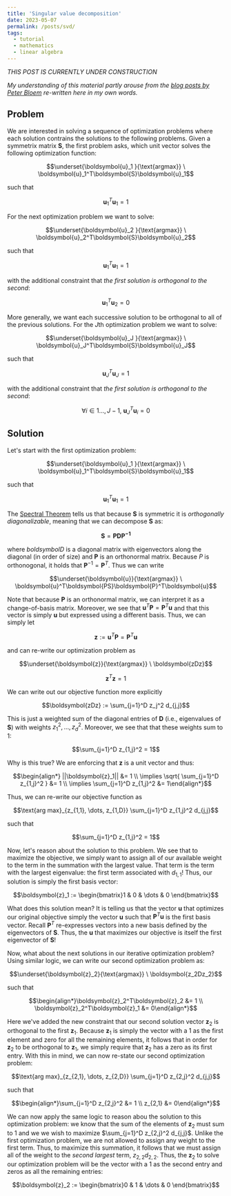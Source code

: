 ```yaml
---
title: 'Singular value decomposition'
date: 2023-05-07
permalink: /posts/svd/
tags:
  - tutorial
  - mathematics
  - linear algebra
---
```


_THIS POST IS CURRENTLY UNDER CONSTRUCTION_

_My understanding of this material partly arouse from the [blog posts by Peter Bloem](https://peterbloem.nl/blog/pca-2) re-written here in my own words._

Problem
-------

We are interested in solving a sequence of optimization problems where each solution contrains the solutions to the following problems. Given a symmetrix matrix $\boldsymbol{S}$, the first problem asks, which unit vector solves the following optimization function:

$$\underset{\boldsymbol{u}_1 }{\text{argmax}} \ \boldsymbol{u}_1^T\boldsymbol{S}\boldsymbol{u}_1$$

such that 

$$\boldsymbol{u}_1^T\boldsymbol{u}_1 = 1$$

For the next optimization problem we want to solve:

$$\underset{\boldsymbol{u}_2 }{\text{argmax}} \ \boldsymbol{u}_2^T\boldsymbol{S}\boldsymbol{u}_2$$

such that 

$$\boldsymbol{u}_1^T\boldsymbol{u}_1 = 1$$

with the additional constraint that _the first solution is orthogonal to the second_:

$$\boldsymbol{u}_1^T\boldsymbol{u}_2 = 0$$

More generally, we want each successive solution to be orthogonal to all of the previous solutions. For the $J$th optimization problem we want to solve:

$$\underset{\boldsymbol{u}_J }{\text{argmax}} \ \boldsymbol{u}_J^T\boldsymbol{S}\boldsymbol{u}_J$$


such that

$$\boldsymbol{u}_J^T\boldsymbol{u}_J = 1$$

with the additional constraint that _the first solution is orthogonal to the second_:

$$\forall i \in {1 \dots, J-1}, \ \boldsymbol{u}_J^T\boldsymbol{u}_i = 0$$


Solution
--------

Let's start with the first optimization problem: 

$$\underset{\boldsymbol{u}_1 }{\text{argmax}} \ \boldsymbol{u}_1^T\boldsymbol{S}\boldsymbol{u}_1$$

such that 

$$\boldsymbol{u}_1^T\boldsymbol{u}_1 = 1$$

The [Spectral Theorem](https://inst.eecs.berkeley.edu/~ee127/sp21/livebook/l_sym_sed.html) tells us that because $\boldsymbol{S}$ is symmetric it is _orthogonally diagonalizable_, meaning that we can decompose $\boldsymbol{S}$ as:

$$\boldsymbol{S} = \boldsymbol{PDP^{-1}}$$

where $boldsymbol{D}$ is a diagonal matrix with eigenvectors along the diagonal (in order of size) and $\boldsymbol{P}$ is an orthonormal matrix. Because $P$ is orthonogonal, it holds that $\boldsymbol{P}^{-1} = \boldsymbol{P}^T$. Thus we can write 

$$\underset{\boldsymbol{u}}{\text{argmax}} \ \boldsymbol{u}^T\boldsymbol{PS}\boldsymbol{P}^T\boldsymbol{u}$$

Note that because $\boldsymbol{P}$ is an orthonormal matrix, we can interpret it as a change-of-basis matrix. Moreover, we see that $\boldsymbol{u}^T\boldsymbol{P} = \boldsymbol{P}^T\boldsymbol{u}$ and that this vector is simply $\boldsymbol{u}$ but expressed using a different basis. Thus, we can simply let 

$$\boldsymbol{z} := \boldsymbol{u}^T\boldsymbol{P} = \boldsymbol{P}^T\boldsymbol{u}$$

and can re-write our optimization problem as 

$$\underset{\boldsymbol{z}}{\text{argmax}} \ \boldsymbol{zDz}$$

$$\boldsymbol{z}^T\boldsymbol{z} = 1$$

We can write out our objective function more explicitly

$$\boldsymbol{zDz} := \sum_{j=1}^D z_j^2 d_{j,j}$$

This is just a weighted sum of the diagonal entries of $\boldsymbol{D}$ (i.e., eigenvalues of $\boldsymbol{S}$) with weights $z_1^2, \dots, z_d^2$. Moreover, we see that that these weights sum to 1:

$$\sum_{j=1}^D z_{1,j}^2 = 1$$

Why is this true? We are enforcing that $\boldsymbol{z}$ is a unit vector and thus:

$$\begin{align*} ||\boldsymbol{z}_1|| &= 1 \\ \implies \sqrt{ \sum_{j=1}^D z_{1,j}^2 }  &= 1 \\ \implies \sum_{j=1}^D z_{1,j}^2 &= 1\end{align*}$$ 

Thus, we can re-write our objective function as 

$$\text{arg max}_{z_{1,1}, \dots, z_{1,D}} \sum_{j=1}^D z_{1,j}^2 d_{j,j}$$

such that

$$\sum_{j=1}^D z_{1,j}^2 = 1$$

Now, let's reason about the solution to this problem. We see that to maximize the objective, we simply want to assign all of our available weight to the term in the summation with the largest value. That term is the term with the largest eigenvalue: the first term associated with $d_{1,1}$! Thus, our solution is simply the first basis vector:

$$\boldsymbol{z}_1 := \begin{bmatrix}1 & 0 & \dots & 0 \end{bmatrix}$$

What does this solution mean? It is telling us that the vector $\boldsymbol{u}$ that optimizes our original objective simply the vector $\boldsymbol{u}$ such that $\boldsymbol{P}^T\boldsymbol{u}$ is the first basis vector. Recall $\boldsymbol{P}^T$ re-expresses vectors into a new basis defined by the eigenvectors of $\boldsymbol{S}$. Thus, the $\boldsymbol{u}$ that maximizes our objective is itself the first eigenvector of $\boldsymbol{S}$!

Now, what about the next solutions in our iterative optimization problem? Using similar logic, we can write our second optimization problem as:

$$\underset{\boldsymbol{z}_2}{\text{argmax}} \ \boldsymbol{z_2Dz_2}$$

such that 

$$\begin{align*}\boldsymbol{z}_2^T\boldsymbol{z}_2 &= 1 \\ \boldsymbol{z}_2^T\boldsymbol{z}_1 &= 0\end{align*}$$

Here we've added the new constraint that our second solution vector $\boldsymbol{z}_2$ is orthogonal to the first $\boldsymbol{z}_1$. Because $\boldsymbol{z}_1$ is simply the vector with a 1 as the first element and zero for all the remaining elements, it follows that in order for $\boldsymbol{z}_2$ to be orthogonal to $\boldsymbol{z}_1$, we simply require that $\boldsymbol{z}_2$ has a zero as its first entry. With this in mind, we can now re-state our second optimization problem:

$$\text{arg max}_{z_{2,1}, \dots, z_{2,D}} \sum_{j=1}^D z_{2,j}^2 d_{j,j}$$

such that

$$\begin{align*}\sum_{j=1}^D z_{2,j}^2 &= 1 \\ z_{2,1} &= 0\end{align*}$$

We can now apply the same logic to reason abou the solution to this optimization problem: we know that the sum of the elements of $\boldsymbol{z}_2$ must sum to 1 and we we wish to maximize $\sum_{j=1}^D z_{2,j}^2 d_{j,j}$. Unlike the first optimization problem, we are not allowed to assign any weight to the first term. Thus, to maximize this summation, it follows that we must assign all of the weight to the _second largest_ term, $z_{2,2}d_{2,2}$.  Thus, the $\boldsymbol{z}_2$ to solve our optimization problem will be the vector with a 1 as the second entry and zeros as all the remaining entries:

$$\boldsymbol{z}_2 := \begin{bmatrix}0 & 1 & \dots & 0 \end{bmatrix}$$


